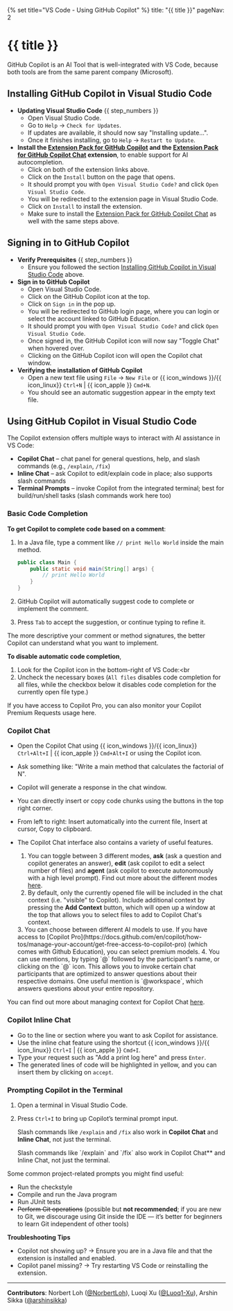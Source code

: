 {% set title="VS Code - Using GitHub Copilot" %}
<frontmatter>
  title: "{{ title }}"
  pageNav: 2
</frontmatter>

<include src="../common/common-fragments.md#wip-warning" />

# {{ title }}

GitHub Copilot is an AI Tool that is well-integrated with VS Code, because both tools are from the same parent company (Microsoft).

<include src="copilotGitHub.md#prereq" />

## Installing GitHub Copilot in Visual Studio Code

* **Updating Visual Studio Code** {{ step_numbers }}
  * Open Visual Studio Code.
  * Go to `Help` → `Check for Updates`.
  * If updates are available, it should now say "Installing update…".
  * Once it finishes installing, go to `Help` → `Restart to Update`.
* **Install the [Extension Pack for GitHub Copilot](https://marketplace.visualstudio.com/items?itemName=GitHub.copilot) and the [Extension Pack for GitHub Copilot Chat](https://marketplace.visualstudio.com/items?itemName=GitHub.copilot) extension**, to enable support for AI autocompletion.
  * Click on both of the extension links above.
  * Click on the `Install` button on the page that opens.
  * It should prompt you with `Open Visual Studio Code?` and click `Open Visual Studio Code`.
  * You will be redirected to the extension page in Visual Studio Code.
  * Click on `Install` to install the extension.
  * Make sure to install the [Extension Pack for GitHub Copilot Chat](https://marketplace.visualstudio.com/items?itemName=GitHub.copilot) as well with the same steps above.

## Signing in to GitHub Copilot

* **Verify Prerequisites** {{ step_numbers }}
  * Ensure you followed the section [Installing GitHub Copilot in Visual Studio Code](#installing-github-copilot-in-visual-studio-code) above.
* **Sign in to GitHub Copilot**
  * Open Visual Studio Code.
  * Click on the GitHub Copilot icon at the top.<br>
    <pic src="images/vscCopilotSetup/copilotLogin.png" width="800" />
  * Click on `Sign in` in the pop up.
  * You will be redirected to GitHub login page, where you can login or select the account linked to GitHub Education.
  * It should prompt you with `Open Visual Studio Code?` and click `Open Visual Studio Code`.
  * Once signed in, the GitHub Copilot icon will now say "Toggle Chat" when hovered over.
  * Clicking on the GitHub Copilot icon will open the Copilot chat window.
* **Verifying the installation of GitHub Copilot**
  * Open a new text file using `File` → `New File` or {{ icon_windows }}/{{ icon_linux}} `Ctrl+N` | {{ icon_apple }} `Cmd+N`.
  * You should see an automatic suggestion appear in the empty text file.<br>
    <pic src="images/vscCopilotSetup/copilotSuggestion.png" width="800" />

## Using GitHub Copilot in Visual Studio Code

The Copilot extension offers multiple ways to interact with AI assistance in VS Code:

- **Copilot Chat** – chat panel for general questions, help, and slash commands (e.g., `/explain`, `/fix`)
- **Inline Chat** – ask Copilot to edit/explain code in place; also supports slash commands
- **Terminal Prompts** – invoke Copilot from the integrated terminal; best for build/run/shell tasks (slash commands work here too)

### Basic Code Completion

**To get Copilot to complete code based on a comment**:

1. In a Java file, type a comment like `// print Hello World` inside the main method.
    ```java
    public class Main {
        public static void main(String[] args) {
            // print Hello World
        }
    }
    ```
1. GitHub Copilot will automatically suggest code to complete or implement the comment.<br>
    <pic src="images/vscCopilotUsage/basicCodeCompletion.png" width="400" /><p/>
1. Press `Tab` to accept the suggestion, or continue typing to refine it.
  <box type="tip" seamless>
    The more descriptive your comment or method signatures, the better Copilot can understand what you want to implement.
  </box>

**To disable automatic code completion**,

1. Look for the Copilot icon in the bottom-right of VS Code:<br
<pic src="images/vscCopilotUsage/copilotIconBottomBar.png" width="300" /><br>
1. Uncheck the necessary boxes (`All files` disables code completion for all files, while the checkbox below it disables code completion for the currently open file type.)

<box type="tip" seamless>

If you have access to Copilot Pro, you can also monitor your Copilot Premium Requests usage here.<br>
<pic src="images/vscCopilotUsage/copilotDisableCodeCompletion.png" width="300" />
</box>


### Copilot Chat

  * Open the Copilot Chat using {{ icon_windows }}/{{ icon_linux}} `Ctrl+Alt+I` | {{ icon_apple }} `Cmd+Alt+I` or using the Copilot icon.
  * Ask something like: "Write a main method that calculates the factorial of N".
  * Copilot will generate a response in the chat window.<br>
    <pic src="images/vscCopilotUsage/copilotChat.png" width="400" />
  * You can directly insert or copy code chunks using the buttons in the top right corner.
  * From left to right: Insert automatically into the current file, Insert at cursor, Copy to clipboard.<br>
    <pic src="images/vscCopilotUsage/copilotChatButtons.png" width="100" />

  * The Copilot Chat interface also contains a variety of useful features.<br>
    <pic src="images/vscCopilotUsage/copilotChatInterface.png" width="400" />
    1. You can toggle between 3 different modes, **ask** (ask a question and copilot generates an answer), **edit** (ask copilot to edit a select number of files) and **agent** (ask copilot to execute autonomously with a high level prompt). Find out more about the different modes [here](https://github.blog/ai-and-ml/github-copilot/copilot-ask-edit-and-agent-modes-what-they-do-and-when-to-use-them/).
    2. By default, only the currently opened file will be included in the chat context (i.e. "visible" to Copilot). Include additional context by pressing the **Add Context** button, which will open up a window at the top that allows you to select files to add to Copilot Chat's context. <br>
    <pic src="images/vscCopilotUsage/copilotChatAddContext.png" width="600" />
    3. You can choose between different AI models to use. If you have access to [Copilot Pro](https://docs.github.com/en/copilot/how-tos/manage-your-account/get-free-access-to-copilot-pro) (which comes with Github Education), you can select premium models.
    4. You can use mentions, by typing `@` followed by the participant's name, or clicking on the `@` icon. This allows you to invoke certain chat participants that are optimized to answer questions about their respective domains. One useful mention is `@workspace`, which answers questions about your entire repository.

  <box type="tip" seamless markdown>
    You can find out more about managing context for Copilot Chat <a href="https://code.visualstudio.com/docs/copilot/chat/copilot-chat-context">here</a>.
  </box>


### Copilot Inline Chat

  * Go to the line or section where you want to ask Copilot for assistance.
  * Use the inline chat feature using the shortcut {{ icon_windows }}/{{ icon_linux}} `Ctrl+I` | {{ icon_apple }} `Cmd+I`.
  * Type your request such as "Add a print log here" and press `Enter`.
  * The generated lines of code will be highlighted in yellow, and you can insert them by clicking on `accept`.<br>
    <pic src="images/vscCopilotUsage/copilotInline.png" width="600" />

### Prompting Copilot in the Terminal

1. Open a terminal in Visual Studio Code.
1. Press `Ctrl+I` to bring up Copilot’s terminal prompt input.<br>
    <box type="tip" seamless>

    Slash commands like `/explain` and `/fix` also work in **Copilot Chat** and **Inline Chat**, not just the terminal.
    </box>


    <box type="tip" seamless>
    Slash commands like `/explain` and `/fix` also work in Copilot Chat** and Inline Chat, not just the terminal.
    </box>


Some common project-related prompts you might find useful:

* Run the checkstyle
* Compile and run the Java program
* Run JUnit tests
* ~~Perform Git operations~~ (possible but **not recommended**; if you are new to Git, we discourage using Git inside the IDE — it’s better for beginners to learn Git independent of other tools)
<box type="tip" seamless>

**Troubleshooting Tips**
- Copilot not showing up? → Ensure you are in a Java file and that the extension is installed and enabled.
- Copilot panel missing? → Try restarting VS Code or reinstalling the extension.
</box>

---

**Contributors**: Norbert Loh ([@NorbertLoh](https://github.com/NorbertLoh)), Luoqi Xu ([@Luoq1-Xu](https://github.com/Luoq1-Xu)), Arshin Sikka ([@arshinsikka](https://github.com/arshinsikka))
